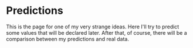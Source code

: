 # Predictions

This is the page for one of my very strange ideas. Here I'll try to predict some values that will be declared later. After that, of course, there will be a comparison between my predictions and real data.
